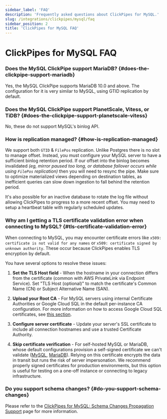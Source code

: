 ```yaml
---
sidebar_label: 'FAQ'
description: 'Frequently asked questions about ClickPipes for MySQL.'
slug: /integrations/clickpipes/mysql/faq
sidebar_position: 2
title: 'ClickPipes for MySQL FAQ'
---
```


# ClickPipes for MySQL FAQ

### Does the MySQL ClickPipe support MariaDB?  {#does-the-clickpipe-support-mariadb}
Yes, the MySQL ClickPipe supports MariaDB 10.0 and above. The configuration for it is very similar to MySQL, using GTID replication by default.

### Does the MySQL ClickPipe support PlanetScale, Vitess, or TiDB? {#does-the-clickpipe-support-planetscale-vitess}
No, these do not support MySQL's binlog API.

### How is replication managed? {#how-is-replication-managed}
We support both `GTID` & `FilePos` replication. Unlike Postgres there is no slot to manage offset. Instead, you must configure your MySQL server to have a sufficient binlog retention period. If our offset into the binlog becomes invalidated *(eg, mirror paused too long, or database failover occurs while using `FilePos` replication)* then you will need to resync the pipe. Make sure to optimize materialized views depending on destination tables, as inefficient queries can slow down ingestion to fall behind the retention period.

It's also possible for an inactive database to rotate the log file without allowing ClickPipes to progress to a more recent offset. You may need to setup a heartbeat table with regularly scheduled updates.

### Why am I getting a TLS certificate validation error when connecting to MySQL? {#tls-certificate-validation-error}

When connecting to MySQL, you may encounter certificate errors like `x509: certificate is not valid for any names` or `x509: certificate signed by unknown authority`. These occur because ClickPipes enables TLS encryption by default.

You have several options to resolve these issues:

1. **Set the TLS Host field** - When the hostname in your connection differs from the certificate (common with AWS PrivateLink via Endpoint Service). Set "TLS Host (optional)" to match the certificate's Common Name (CN) or Subject Alternative Name (SAN).

2. **Upload your Root CA** - For MySQL servers using internal Certificate Authorities or Google Cloud SQL in the default per-instance CA configuration. For more information on how to access Google Cloud SQL certificates, see [this section](https://clickhouse.com/docs/integrations/clickpipes/mysql/source/gcp#download-root-ca-certificate-gcp-mysql).

3. **Configure server certificate** - Update your server's SSL certificate to include all connection hostnames and use a trusted Certificate Authority.

4. **Skip certificate verification** - For self-hosted MySQL or MariaDB, whose default configurations provision a self-signed certificate we can't validate ([MySQL](https://dev.mysql.com/doc/refman/8.4/en/creating-ssl-rsa-files-using-mysql.html#creating-ssl-rsa-files-using-mysql-automatic), [MariaDB](https://mariadb.com/kb/en/securing-connections-for-client-and-server/#enabling-tls-for-mariadb-server)). Relying on this certificate encrypts the data in transit but runs the risk of server impersonation. We recommend properly signed certificates for production environments, but this option is useful for testing on a one-off instance or connecting to legacy infrastructure.

### Do you support schema changes? {#do-you-support-schema-changes}

Please refer to the [ClickPipes for MySQL: Schema Changes Propagation Support](./schema-changes) page for more information.